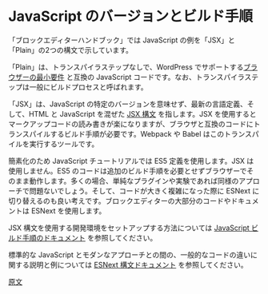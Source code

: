 <!--
# JavaScript Versions and Build Step
 -->
# JavaScript のバージョンとビルド手順

<!-- 
The Block Editor Handbook shows JavaScript examples in two syntaxes: JSX and Plain.
 -->
「ブロックエディターハンドブック」では JavaScript の例を「JSX」と「Plain」の2つの構文で示しています。

<!-- 
Plain refers to JavaScript code compatible with WordPress's minimum [target for browser support](https://make.wordpress.org/core/handbook/best-practices/browser-support/) without requiring a transpilation step. This step is commonly referred to as a build process.
 -->
「Plain」は、トランスパイラステップなしで、WordPress でサポートする[ブラウザーの最小要件](https://make.wordpress.org/core/handbook/best-practices/browser-support/) と互換の JavaScript コードです。なお、トランスパイラステップは一般にビルドプロセスと呼ばれます。

<!-- 
"JSX" doesn't refer to a specific version of JavaScript, but refers to the latest language definition plus [JSX syntax](https://reactjs.org/docs/introducing-jsx.html), a syntax that blends HTML and JavaScript. JSX makes it easier to read and write markup code, but does require a build step to transpile into code compatible with browsers. Webpack and babel are the tools that perform this transpilation step.
 -->
「JSX」は、JavaScript の特定のバージョンを意味せず、最新の言語定義、そして、HTML と JavaScript を混ぜた [JSX 構文](https://reactjs.org/docs/introducing-jsx.html) を指します。JSX を使用するとマークアップコードの読み書きが楽になりますが、ブラウザと互換のコードにトランスパイルするビルド手順が必要です。Webpack や Babel はこのトランスパイルを実行するツールです。

<!-- 
For simplicity, the JavaScript tutorial uses the Plain definition, without JSX. This code can run straight in your browser and does not require an additional build step. In many cases, it is perfectly fine to follow the same approach for simple plugins or experimenting. As your codebase grows in complexity it might be a good idea to switch to JSX. You will find the majority of code and documentation across the block editor uses JSX.
 -->
簡素化のため JavaScript チュートリアルでは ES5 定義を使用します。JSX は使用しません。ES5 のコードは追加のビルド手順を必要とせずブラウザーでそのまま動作します。多くの場合、単純なプラグインや実験であれば同様のアプローチで問題ないでしょう。そして、コードが大きく複雑になった際に ESNext に切り替えるのも良い考えです。ブロックエディターの大部分のコードやドキュメントは ESNext を使用します。

<!-- 
See the [JavaScript Build Setup documentation](/docs/how-to-guides/javascript/js-build-setup.md) for setting up a development environment using JSX syntax.
 -->
JSX 構文を使用する開発環境をセットアップする方法については [JavaScript ビルド手順のドキュメント](https://ja.wordpress.org/team/handbook/block-editor/how-to-guides/javascript/js-build-setup/) を参照してください。

<!-- 
See the [ESNext syntax documentation](/docs/how-to-guides/javascript/esnext-js.md) for explanation and examples about common code differences between standard JavaScript and more modern approaches.
 -->
標準的な JavaScript とモダンなアプローチとの間の、一般的なコードの違いに関する説明と例については [ESNext 構文ドキュメント](https://ja.wordpress.org/team/handbook/block-editor/how-to-guides/javascript/esnext-js/) を参照してください。

[原文](https://github.com/WordPress/gutenberg/blob/trunk/docs/how-to-guides/javascript/versions-and-building.md)







